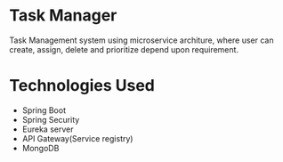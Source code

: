 # Task Manager

Task Management system using microservice architure, where user can create, assign, delete and prioritize depend upon requirement.

# Technologies Used
* Spring Boot
* Spring Security
* Eureka server
* API Gateway(Service registry)
* MongoDB
